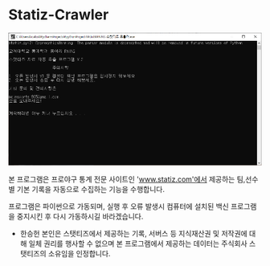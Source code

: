 # Statiz-Crawler

![크롤러.png](크롤러.png)


본 프로그램은 프로야구 통계 전문 사이트인 'www.statiz.com'에서 제공하는 팀,선수별 기본 기록을 자동으로 수집하는 기능을 수행합니다.

프로그램은 파이썬으로 가동되며, 실행 후 오류 발생시 컴퓨터에 설치된 백신 프로그램을 중지시킨 후 다시 가동하시길 바라겠습니다.



* 한승헌 본인은 스탯티즈에서 제공하는 기록, 서버스 등 지식재산권 및 저작권에 대해 일체 권리를 행사할 수 없으며 본 프로그램에서 제공하는 데이터는 주식회사 스탯티즈의 소유임을 인정합니다.
